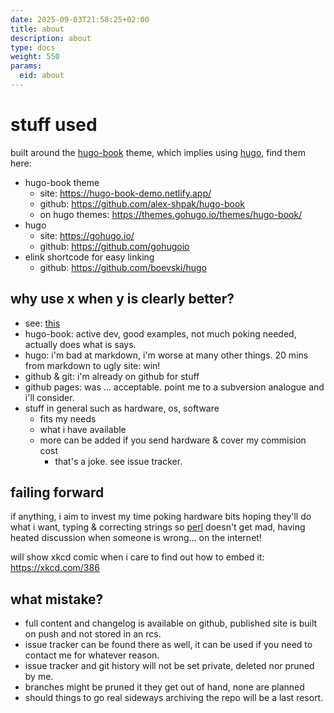 ```yaml
---
date: 2025-09-03T21:58:25+02:00
title: about
description: about
type: docs
weight: 550
params:
  eid: about
---
```

# stuff used

built around the [hugo-book](https://themes.gohugo.io/themes/hugo-book/) theme, which implies using [hugo](https://gohugo.io/), find them here:

* hugo-book theme
  * site: https://hugo-book-demo.netlify.app/
  * github: https://github.com/alex-shpak/hugo-book
  * on hugo themes: https://themes.gohugo.io/themes/hugo-book/
* hugo
  * site: https://gohugo.io/
  * github: https://github.com/gohugoio
* elink shortcode for easy linking
  * github: https://github.com/boevski/hugo

## why use x when y is clearly better?

* see: [this](#failing-forward)
* hugo-book: active dev, good examples, not much poking needed, actually does what is says.
* hugo: i'm bad at markdown, i'm worse at many other things. 20 mins from markdown to ugly site: win!
* github & git: i'm already on github for stuff
* github pages: was ... acceptable. point me to a subversion analogue and i'll consider.
* stuff in general such as hardware, os, software
  * fits my needs
  * what i have available
  * more can be added if you send hardware & cover my commision cost
    * that's a joke. see issue tracker.

## failing forward

if anything, i aim to invest my time poking hardware bits hoping they'll do what i want, typing & correcting
strings so [perl](https://www.perl.com/) doesn't get mad, having heated discussion when someone is wrong...
on the internet!

will show xkcd comic when i care to find out how to embed it: https://xkcd.com/386

## what mistake?

* full content and changelog is available on github, published site is built on push and not stored in an rcs.
* issue tracker can be found there as well, it can be used if you need to contact me for whatever reason.
* issue tracker and git history will not be set private, deleted nor pruned by me.
* branches might be pruned it they get out of hand, none are planned
* should things to go real sideways archiving the repo will be a last resort.
